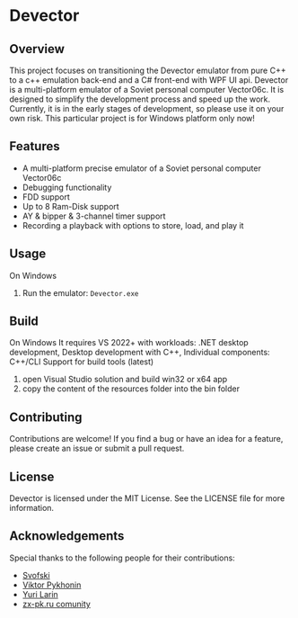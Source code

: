 # Devector

## Overview

This project focuses on transitioning the Devector emulator from pure C++ to a c++ emulation back-end and a C# front-end with WPF UI api.
Devector is a multi-platform emulator of a Soviet personal computer Vector06c. It is designed to simplify the development process and speed up the work. Currently, it is in the early stages of development, so please use it on your own risk.
This particular project is for Windows platform only now!

## Features

- A multi-platform precise emulator of a Soviet personal computer Vector06c
- Debugging functionality
- FDD support
- Up to 8 Ram-Disk support
- AY & bipper & 3-channel timer support
- Recording a playback with options to store, load, and play it

## Usage

On Windows
1. Run the emulator: `Devector.exe`

## Build

On Windows
It requires VS 2022+ with workloads: .NET desktop development, Desktop development with C++, Individual components: C++/CLI Support for build tools (latest)
1. open Visual Studio solution and build win32 or x64 app
2. copy the content of the resources folder into the bin folder

## Contributing

Contributions are welcome! If you find a bug or have an idea for a feature, please create an issue or submit a pull request.

## License

Devector is licensed under the MIT License. See the LICENSE file for more information.

## Acknowledgements

Special thanks to the following people for their contributions:

- [Svofski](https://github.com/svofski)
- [Viktor Pykhonin](https://github.com/vpyk/)
- [Yuri Larin](https://github.com/ImproverX)
- [zx-pk.ru comunity](https://zx-pk.ru/)

